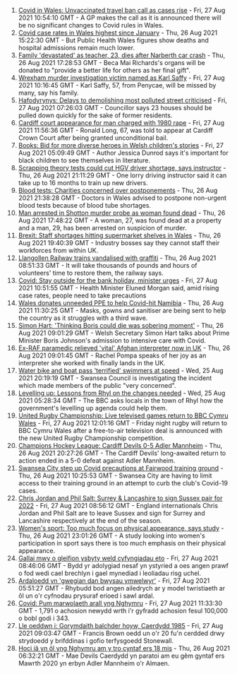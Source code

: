 1. [Covid in Wales: Unvaccinated travel ban call as cases rise](https://www.bbc.co.uk/news/uk-wales-politics-58341534?at_medium=RSS&at_campaign=KARANGA) - Fri, 27 Aug 2021 10:54:10 GMT - A GP makes the call as it is announced there will be no significant changes to Covid rules in Wales.
2. [Covid case rates in Wales highest since January](https://www.bbc.co.uk/news/uk-wales-58339548?at_medium=RSS&at_campaign=KARANGA) - Thu, 26 Aug 2021 15:22:30 GMT - But Public Health Wales figures show deaths and hospital admissions remain much lower.
3. [Family 'devastated' as teacher, 23, dies after Narberth car crash](https://www.bbc.co.uk/news/uk-wales-58348869?at_medium=RSS&at_campaign=KARANGA) - Thu, 26 Aug 2021 17:28:53 GMT - Beca Mai Richards's organs will be donated to "provide a better life for others as her final gift".
4. [Wrexham murder investigation victim named as Karl Saffy](https://www.bbc.co.uk/news/uk-wales-58354651?at_medium=RSS&at_campaign=KARANGA) - Fri, 27 Aug 2021 10:16:45 GMT - Karl Saffy, 57, from Penycae, will be missed by many, say his family.
5. [Hafodyrynys: Delays to demolishing most polluted street criticised](https://www.bbc.co.uk/news/uk-wales-58349232?at_medium=RSS&at_campaign=KARANGA) - Fri, 27 Aug 2021 07:26:03 GMT - Councillor says 23 houses should be pulled down quickly for the sake of former residents.
6. [Cardiff court appearance for man charged with 1980 rape](https://www.bbc.co.uk/news/uk-wales-58356855?at_medium=RSS&at_campaign=KARANGA) - Fri, 27 Aug 2021 11:56:36 GMT - Ronald Long, 67, was told to appear at Cardiff Crown Court after being granted unconditional bail.
7. [Books: Bid for more diverse heroes in Welsh children's stories](https://www.bbc.co.uk/news/uk-wales-58344809?at_medium=RSS&at_campaign=KARANGA) - Fri, 27 Aug 2021 05:09:49 GMT - Author Jessica Dunrod says it's important for black children to see themselves in literature.
8. [Scrapping theory tests could cut HGV driver shortage, says instructor](https://www.bbc.co.uk/news/uk-wales-58348870?at_medium=RSS&at_campaign=KARANGA) - Thu, 26 Aug 2021 21:11:29 GMT - One lorry driving instructor said it can take up to 16 months to train up new drivers.
9. [Blood tests: Charities concerned over postponements](https://www.bbc.co.uk/news/uk-wales-58350104?at_medium=RSS&at_campaign=KARANGA) - Thu, 26 Aug 2021 21:38:28 GMT - Doctors in Wales advised to postpone non-urgent blood tests because of blood tube shortages.
10. [Man arrested in Shotton murder probe as woman found dead](https://www.bbc.co.uk/news/uk-wales-58349240?at_medium=RSS&at_campaign=KARANGA) - Thu, 26 Aug 2021 17:48:22 GMT - A woman, 27, was found dead at a property and a man, 29, has been arrested on suspicion of murder.
11. [Brexit: Staff shortages hitting supermarket shelves in Wales](https://www.bbc.co.uk/news/uk-wales-58336771?at_medium=RSS&at_campaign=KARANGA) - Thu, 26 Aug 2021 19:40:39 GMT - Industry bosses say they cannot staff their workforces from within UK.
12. [Llangollen Railway trains vandalised with graffiti](https://www.bbc.co.uk/news/uk-wales-58339546?at_medium=RSS&at_campaign=KARANGA) - Thu, 26 Aug 2021 08:51:33 GMT - It will take thousands of pounds and hours of volunteers' time to restore them, the railway says.
13. [Covid: Stay outside for the bank holiday, minister urges](https://www.bbc.co.uk/news/uk-wales-58354655?at_medium=RSS&at_campaign=KARANGA) - Fri, 27 Aug 2021 10:51:55 GMT - Health Minister Eluned Morgan said, amid rising case rates, people need to take precautions
14. [Wales donates unneeded PPE to help Covid-hit Namibia](https://www.bbc.co.uk/news/uk-wales-58341479?at_medium=RSS&at_campaign=KARANGA) - Thu, 26 Aug 2021 11:30:25 GMT - Masks, gowns and sanitiser are being sent to help the country as it struggles with a third wave.
15. [Simon Hart: 'Thinking Boris could die was sobering moment'](https://www.bbc.co.uk/news/uk-wales-politics-58336171?at_medium=RSS&at_campaign=KARANGA) - Thu, 26 Aug 2021 09:01:29 GMT - Welsh Secretary Simon Hart talks about Prime Minister Boris Johnson's admission to intensive care with Covid.
16. [Ex-RAF paramedic relieved 'vital' Afghan interpreter now in UK](https://www.bbc.co.uk/news/uk-wales-58336775?at_medium=RSS&at_campaign=KARANGA) - Thu, 26 Aug 2021 09:01:45 GMT - Rachel Pompa speaks of her joy as an interpreter she worked with finally lands in the UK.
17. [Water bike and boat pass 'terrified' swimmers at speed](https://www.bbc.co.uk/news/uk-wales-58336982?at_medium=RSS&at_campaign=KARANGA) - Wed, 25 Aug 2021 20:19:19 GMT - Swansea Council is investigating the incident which made members of the public "very concerned".
18. [Levelling up: Lessons from Rhyl on the changes needed](https://www.bbc.co.uk/news/uk-58287122?at_medium=RSS&at_campaign=KARANGA) - Wed, 25 Aug 2021 05:28:34 GMT - The BBC asks locals in the town of Rhyl how the government's levelling up agenda could help them.
19. [United Rugby Championship: Live televised games return to BBC Cymru Wales](https://www.bbc.co.uk/sport/rugby-union/58346264?at_medium=RSS&at_campaign=KARANGA) - Fri, 27 Aug 2021 12:01:16 GMT - Friday night rugby will return to BBC Cymru Wales after a free-to-air television deal is announced with the new United Rugby Championship competition.
20. [Champions Hockey League: Cardiff Devils 0-5 Adler Mannheim](https://www.bbc.co.uk/sport/ice-hockey/58350060?at_medium=RSS&at_campaign=KARANGA) - Thu, 26 Aug 2021 20:27:26 GMT - The Cardiff Devils' long-awaited return to action ended in a 5-0 defeat against Adler Mannheim.
21. [Swansea City step up Covid precautions at Fairwood training ground](https://www.bbc.co.uk/sport/football/58342057?at_medium=RSS&at_campaign=KARANGA) - Thu, 26 Aug 2021 10:25:53 GMT - Swansea City are having to limit access to their training ground in an attempt to curb the club's Covid-19 cases.
22. [Chris Jordan and Phil Salt: Surrey & Lancashire to sign Sussex pair for 2022](https://www.bbc.co.uk/sport/cricket/58347869?at_medium=RSS&at_campaign=KARANGA) - Fri, 27 Aug 2021 08:56:12 GMT - England internationals Chris Jordan and Phil Salt are to leave Sussex and sign for Surrey and Lancashire respectively at the end of the season.
23. [Women's sport: Too much focus on physical appearance, says study](https://www.bbc.co.uk/sport/58342264?at_medium=RSS&at_campaign=KARANGA) - Thu, 26 Aug 2021 23:01:26 GMT - A study looking into women's participation in sport says there is too much emphasis on their physical appearance.
24. [Gallai mwy o gleifion ysbyty weld cyfyngiadau eto](https://www.bbc.co.uk/newyddion/58349684?at_medium=RSS&at_campaign=KARANGA) - Fri, 27 Aug 2021 08:46:06 GMT - Bydd yr adolygiad nesaf yn ystyried a oes angen prawf o fod wedi cael brechlyn i gael mynediad i leoliadau risg uchel.
25. [Ardaloedd yn 'gwegian dan bwysau ymwelwyr'](https://www.bbc.co.uk/newyddion/58335171?at_medium=RSS&at_campaign=KARANGA) - Fri, 27 Aug 2021 05:51:27 GMT - Rhybudd bod angen ailedrych ar y model twristiaeth ar ôl un o'r cyfnodau prysuraf erioed i sawl ardal.
26. [Covid: Pum marwolaeth arall yng Nghymru](https://www.bbc.co.uk/newyddion/58146735?at_medium=RSS&at_campaign=KARANGA) - Fri, 27 Aug 2021 11:33:30 GMT - 1,791 o achosion newydd wrth i'r gyfradd achosion fesul 100,000 o bobl godi i 343.
27. [Lle oeddwn i: Gorymdaith balchder hoyw, Caerdydd 1985](https://www.bbc.co.uk/newyddion/58317808?at_medium=RSS&at_campaign=KARANGA) - Fri, 27 Aug 2021 09:03:47 GMT - Francis Brown oedd un o'r 20 fu'n cerdded drwy strydoedd y brifddinas i gofio terfysgoedd Stonewall.
28. [Hoci iâ yn ôl yng Nghymru am y tro cyntaf ers 18 mis](https://www.bbc.co.uk/newyddion/58311169?at_medium=RSS&at_campaign=KARANGA) - Thu, 26 Aug 2021 06:32:21 GMT - Mae Devils Caerdydd yn paratoi am eu gêm gyntaf ers Mawrth 2020 yn erbyn Adler Mannheim o'r Almaen.
